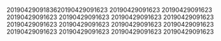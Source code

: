 2019042909183620190429091623
20190429091623
20190429091623
20190429091623
20190429091623
20190429091623
20190429091623
20190429091623
20190429091623
20190429091623
20190429091623
20190429091623
20190429091623
20190429091623
20190429091623
